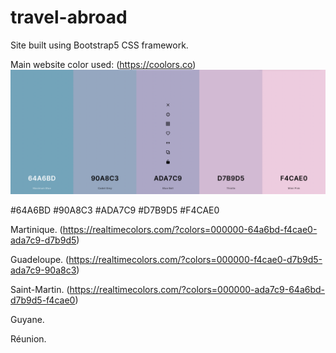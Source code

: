 # travel-abroad
Site built using Bootstrap5 CSS framework.



Main website color used: (https://coolors.co)
![images](https://github.com/Pyncro/travel-abroad/blob/main/color.png)

#64A6BD
#90A8C3
#ADA7C9
#D7B9D5
#F4CAE0



Martinique. (https://realtimecolors.com/?colors=000000-64a6bd-f4cae0-ada7c9-d7b9d5)

Guadeloupe. (https://realtimecolors.com/?colors=000000-f4cae0-d7b9d5-ada7c9-90a8c3)

Saint-Martin. (https://realtimecolors.com/?colors=000000-ada7c9-64a6bd-d7b9d5-f4cae0)

Guyane.

Réunion.
